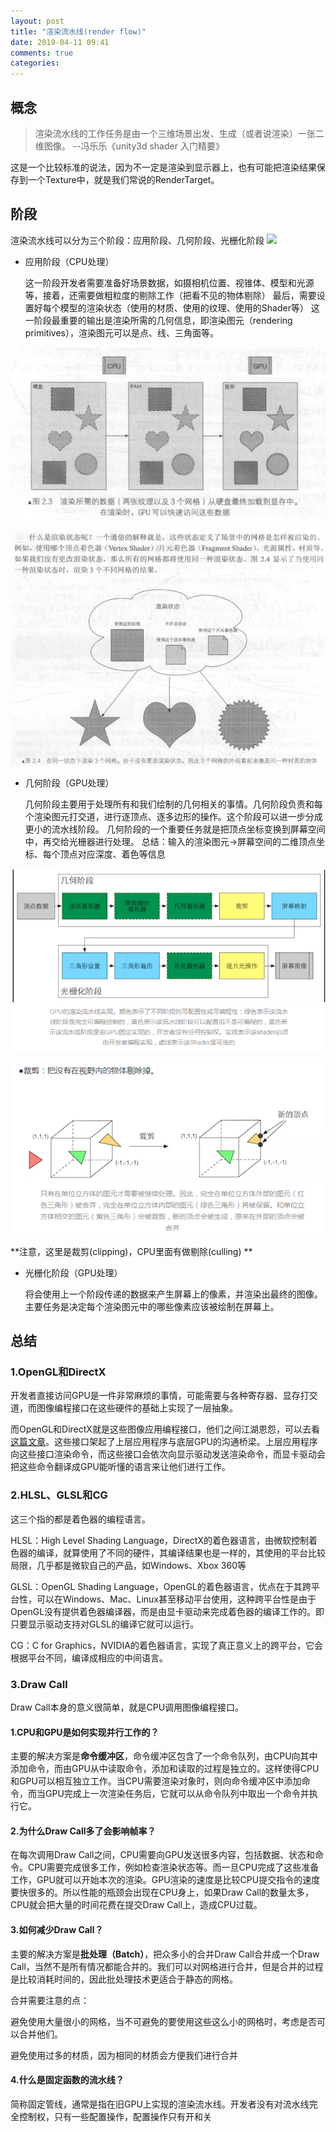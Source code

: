 ```yaml
---
layout: post
title: "渲染流水线(render flow)"
date: 2019-04-11 09:41
comments: true
categories: 
---
```


## 概念

>渲染流水线的工作任务是由一个三维场景出发、生成（或者说渲染）一张二维图像。 --冯乐乐《unity3d shader 入门精要》  

这是一个比较标准的说法，因为不一定是渲染到显示器上，也有可能把渲染结果保存到一个Texture中，就是我们常说的RenderTarget。

## 阶段
渲染流水线可以分为三个阶段：应用阶段、几何阶段、光栅化阶段
![](https://upload-images.jianshu.io/upload_images/2203079-2fc4e265479f03c4.png?imageMogr2/auto-orient/strip%7CimageView2/2/w/540/format/webp)

* 应用阶段（CPU处理）

    这一阶段开发者需要准备好场景数据，如摄相机位置、视锥体、模型和光源等，接着，还需要做粗粒度的剔除工作（把看不见的物体剔除）
    最后，需要设置好每个模型的渲染状态（使用的材质、使用的纹理、使用的Shader等）
    这一阶段最重要的输出是渲染所需的几何信息，即渲染图元（rendering primitives），渲染图元可以是点、线、三角面等。  


![](/images/render_flow_1.png)


![](/images/render_flow_2.png)

* 几何阶段（GPU处理）

    几何阶段主要用于处理所有和我们绘制的几何相关的事情。几何阶段负责和每个渲染图元打交道，进行逐顶点、逐多边形的操作。这个阶段可以进一步分成更小的流水线阶段。
    几何阶段的一个重要任务就是把顶点坐标变换到屏幕空间中，再交给光栅器进行处理。
    总结：输入的渲染图元->屏幕空间的二维顶点坐标、每个顶点对应深度、着色等信息

![](/images/render_flow_4.png)

![](/images/render_flow_3.png)
        
**注意，这里是裁剪(clipping)，CPU里面有做剔除(culling)  **  


* 光栅化阶段（GPU处理）

    将会使用上一个阶段传递的数据来产生屏幕上的像素，并渲染出最终的图像。主要任务是决定每个渲染图元中的哪些像素应该被绘制在屏幕上。  


## 总结
### 1.OpenGL和DirectX

开发者直接访问GPU是一件非常麻烦的事情，可能需要与各种寄存器、显存打交道，而图像编程接口在这些硬件的基础上实现了一层抽象。

而OpenGL和DirectX就是这些图像应用编程接口，他们之间江湖恩怨，可以去看[这篇文章](https://link.jianshu.com?t=http://blog.csdn.net/poem_qianmo/article/details/7522960)。这些接口架起了上层应用程序与底层GPU的沟通桥梁。上层应用程序向这些接口渲染命令，而这些接口会依次向显示驱动发送渲染命令，而显卡驱动会把这些命令翻译成GPU能听懂的语言来让他们进行工作。  
### 2.HLSL、GLSL和CG

这三个指的都是着色器的编程语言。

HLSL：High Level Shading Language，DirectX的着色器语言，由微软控制着色器的编译，就算使用了不同的硬件，其编译结果也是一样的，其使用的平台比较局限，几乎都是微软自己的产品，如Windows、Xbox 360等

GLSL：OpenGL Shading Language，OpenGL的着色器语言，优点在于其跨平台性，可以在Windows、Mac、Linux甚至移动平台使用，这种跨平台性是由于OpenGL没有提供着色器编译器，而是由显卡驱动来完成着色器的编译工作的。即只要显示驱动支持对GLSL的编译它就可以运行。

CG：C for Graphics，NVIDIA的着色器语言，实现了真正意义上的跨平台，它会根据平台不同，编译成相应的中间语言。  
 
### 3.Draw Call

Draw Call本身的意义很简单，就是CPU调用图像编程接口。

#### 1.CPU和GPU是如何实现并行工作的？

主要的解决方案是**命令缓冲区**，命令缓冲区包含了一个命令队列，由CPU向其中添加命令，而由GPU从中读取命令，添加和读取的过程是独立的。这样使得CPU和GPU可以相互独立工作。当CPU需要渲染对象时，则向命令缓冲区中添加命令，而当GPU完成上一次渲染任务后，它就可以从命令队列中取出一个命令并执行它。

#### 2.为什么Draw Call多了会影响帧率？

在每次调用Draw Call之间，CPU需要向GPU发送很多内容，包括数据、状态和命令。CPU需要完成很多工作，例如检查渲染状态等。而一旦CPU完成了这些准备工作，GPU就可以开始本次的渲染。GPU渲染的速度是比较CPU提交指令的速度要快很多的。所以性能的瓶颈会出现在CPU身上，如果Draw Call的数量太多，CPU就会把大量的时间花费在提交Draw Call上，造成CPU过载。

#### 3.如何减少Draw Call？

主要的解决方案是**批处理（Batch）**，把众多小的合并Draw Call合并成一个Draw Call，当然不是所有情况都能合并的。我们可以对网格进行合并，但是合并的过程是比较消耗时间的，因此批处理技术更适合于静态的网格。

合并需要注意的点：

避免使用大量很小的网格，当不可避免的要使用这些这么小的网格时，考虑是否可以合并他们。

避免使用过多的材质，因为相同的材质会方便我们进行合并

#### 4.什么是固定函数的流水线？

简称固定管线，通常是指在旧GPU上实现的渲染流水线。开发者没有对流水线完全控制权，只有一些配置操作，配置操作只有开和关

